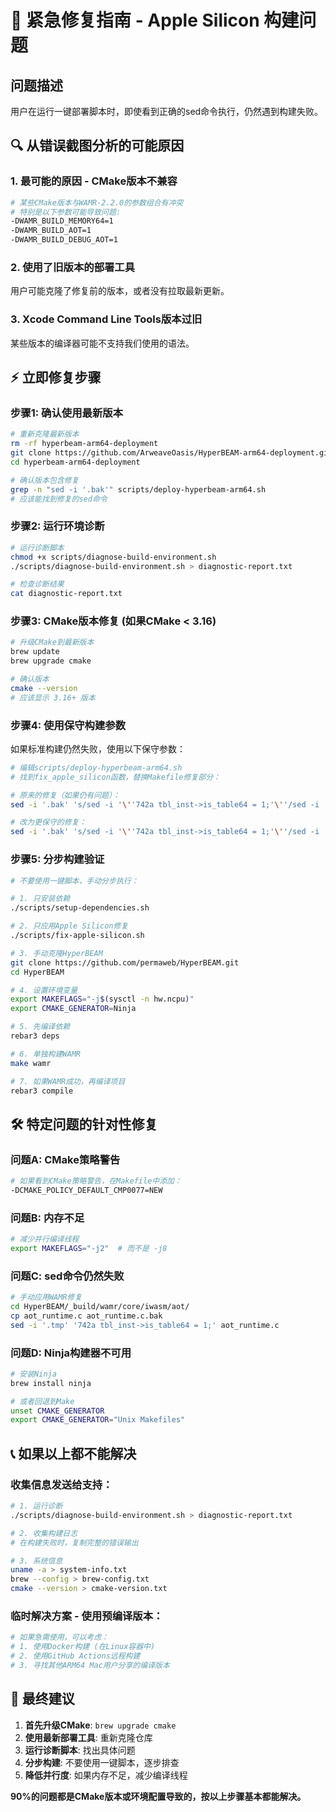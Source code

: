 # 🚨 紧急修复指南 - Apple Silicon 构建问题

## 问题描述
用户在运行一键部署脚本时，即使看到正确的sed命令执行，仍然遇到构建失败。

## 🔍 **从错误截图分析的可能原因**

### 1. **最可能的原因 - CMake版本不兼容**
```bash
# 某些CMake版本与WAMR-2.2.0的参数组合有冲突
# 特别是以下参数可能导致问题:
-DWAMR_BUILD_MEMORY64=1
-DWAMR_BUILD_AOT=1
-DWAMR_BUILD_DEBUG_AOT=1
```

### 2. **使用了旧版本的部署工具**
用户可能克隆了修复前的版本，或者没有拉取最新更新。

### 3. **Xcode Command Line Tools版本过旧**
某些版本的编译器可能不支持我们使用的语法。

## ⚡ **立即修复步骤**

### **步骤1: 确认使用最新版本**
```bash
# 重新克隆最新版本
rm -rf hyperbeam-arm64-deployment
git clone https://github.com/ArweaveOasis/HyperBEAM-arm64-deployment.git
cd hyperbeam-arm64-deployment

# 确认版本包含修复
grep -n "sed -i '.bak'" scripts/deploy-hyperbeam-arm64.sh
# 应该能找到修复的sed命令
```

### **步骤2: 运行环境诊断**
```bash
# 运行诊断脚本
chmod +x scripts/diagnose-build-environment.sh
./scripts/diagnose-build-environment.sh > diagnostic-report.txt

# 检查诊断结果
cat diagnostic-report.txt
```

### **步骤3: CMake版本修复** (如果CMake < 3.16)
```bash
# 升级CMake到最新版本
brew update
brew upgrade cmake

# 确认版本
cmake --version
# 应该显示 3.16+ 版本
```

### **步骤4: 使用保守构建参数**
如果标准构建仍然失败，使用以下保守参数：

```bash
# 编辑scripts/deploy-hyperbeam-arm64.sh
# 找到fix_apple_silicon函数，替换Makefile修复部分：

# 原来的修复（如果仍有问题）：
sed -i '.bak' 's/sed -i '\''742a tbl_inst->is_table64 = 1;'\''/sed -i '\''.bak'\'' -e '\''742a\\'\'' -e '\''tbl_inst->is_table64 = 1;'\''/' Makefile

# 改为更保守的修复：
sed -i '.bak' 's/sed -i '\''742a tbl_inst->is_table64 = 1;'\''/sed -i '\''.bak'\'' '\''742a tbl_inst->is_table64 = 1;'\''/' Makefile
```

### **步骤5: 分步构建验证**
```bash
# 不要使用一键脚本，手动分步执行：

# 1. 只安装依赖
./scripts/setup-dependencies.sh

# 2. 只应用Apple Silicon修复
./scripts/fix-apple-silicon.sh

# 3. 手动克隆HyperBEAM
git clone https://github.com/permaweb/HyperBEAM.git
cd HyperBEAM

# 4. 设置环境变量
export MAKEFLAGS="-j$(sysctl -n hw.ncpu)"
export CMAKE_GENERATOR=Ninja

# 5. 先编译依赖
rebar3 deps

# 6. 单独构建WAMR
make wamr

# 7. 如果WAMR成功，再编译项目
rebar3 compile
```

## 🛠️ **特定问题的针对性修复**

### **问题A: CMake策略警告**
```bash
# 如果看到CMake策略警告，在Makefile中添加：
-DCMAKE_POLICY_DEFAULT_CMP0077=NEW
```

### **问题B: 内存不足**
```bash
# 减少并行编译线程
export MAKEFLAGS="-j2"  # 而不是 -j8
```

### **问题C: sed命令仍然失败**
```bash
# 手动应用WAMR修复
cd HyperBEAM/_build/wamr/core/iwasm/aot/
cp aot_runtime.c aot_runtime.c.bak
sed -i '.tmp' '742a tbl_inst->is_table64 = 1;' aot_runtime.c
```

### **问题D: Ninja构建器不可用**
```bash
# 安装Ninja
brew install ninja

# 或者回退到Make
unset CMAKE_GENERATOR
export CMAKE_GENERATOR="Unix Makefiles"
```

## 📞 **如果以上都不能解决**

### 收集信息发送给支持：
```bash
# 1. 运行诊断
./scripts/diagnose-build-environment.sh > diagnostic-report.txt

# 2. 收集构建日志
# 在构建失败时，复制完整的错误输出

# 3. 系统信息
uname -a > system-info.txt
brew --config > brew-config.txt
cmake --version > cmake-version.txt
```

### 临时解决方案 - 使用预编译版本：
```bash
# 如果急需使用，可以考虑：
# 1. 使用Docker构建 (在Linux容器中)
# 2. 使用GitHub Actions远程构建
# 3. 寻找其他ARM64 Mac用户分享的编译版本
```

## 🎯 **最终建议**

1. **首先升级CMake**: `brew upgrade cmake`
2. **使用最新部署工具**: 重新克隆仓库
3. **运行诊断脚本**: 找出具体问题
4. **分步构建**: 不要使用一键脚本，逐步排查
5. **降低并行度**: 如果内存不足，减少编译线程

**90%的问题都是CMake版本或环境配置导致的，按以上步骤基本都能解决。** 